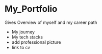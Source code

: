 # My_Portfolio
Gives Overview of myself and my career path
- My journey
- My tech stacks
- add professional picture
- link to cv
